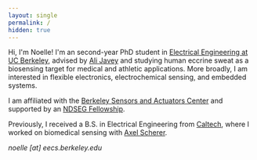 ```yaml
---
layout: single
permalink: /
hidden: true
---
```


Hi, I'm Noelle! I'm an second-year PhD student in <a href="https://eecs.berkeley.edu/">Electrical Engineering at UC Berkeley</a>, advised by <a href="http://nano.eecs.berkeley.edu/">Ali Javey</a> and studying human eccrine sweat as a biosensing target for medical and athletic applications. More broadly, I am interested in flexible electronics, electrochemical sensing, and embedded systems.

I am affiliated with the <a href="https://bsac.berkeley.edu/">Berkeley Sensors and Actuators Center</a> and supported by an <a href="https://ndseg.org/">NDSEG Fellowship</a>.

Previously, I received a B.S. in Electrical Engineering from <a href="https://ee.caltech.edu/">Caltech</a>, where I worked on biomedical sensing with <a href="https://nanofab.caltech.edu/">Axel Scherer</a>.

<em>noelle [at] eecs.berkeley.edu</em>